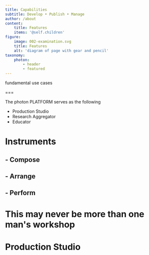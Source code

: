 ```yaml
---
title: Capabilities 
subtitle: Develop • Publish • Manage
author: /about
content:
    title: Features
    items: '@self.children'
figure:
    image: 002-examination.svg
    title: Features
    alt: 'diagram of page with gear and pencil'
taxonomy:
    photon:
        - header
        - featured
---
```


fundamental use cases

===

The photon PLATFORM serves as the following

- Production Studio
- Research Aggregator
- Educator


# Instruments
## - Compose
## - Arrange
## - Perform

# This may never be more than one man's workshop

# Production Studio
